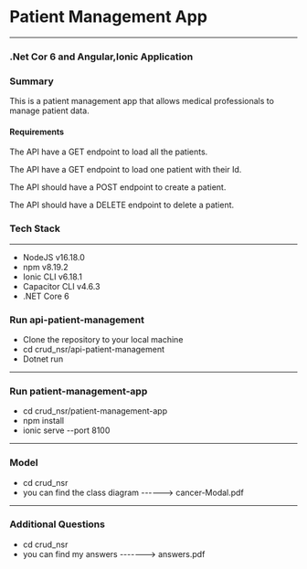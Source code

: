 # Patient Management App
___
### .Net Cor 6 and Angular,Ionic  Application



### Summary
This is a patient management app that allows medical professionals to manage patient data.

#### Requirements

The API  have a GET endpoint to load all the patients.

The API  have a GET endpoint to load one patient with their Id.

The API should have a POST endpoint to create a patient.

The API should have a DELETE endpoint to delete a patient.

### Tech Stack

---
- NodeJS v16.18.0
- npm v8.19.2
- Ionic CLI v6.18.1
- Capacitor CLI v4.6.3
- .NET Core 6


### Run api-patient-management
- Clone the repository to your local machine
- cd crud_nsr/api-patient-management
- Dotnet run

---

### Run patient-management-app
- cd crud_nsr/patient-management-app
- npm install
- ionic serve --port 8100
---




### Model
- cd crud_nsr
- you can find the class diagram ------>  cancer-Modal.pdf
---

### Additional Questions
- cd crud_nsr
- you can find my answers ------->  answers.pdf 

